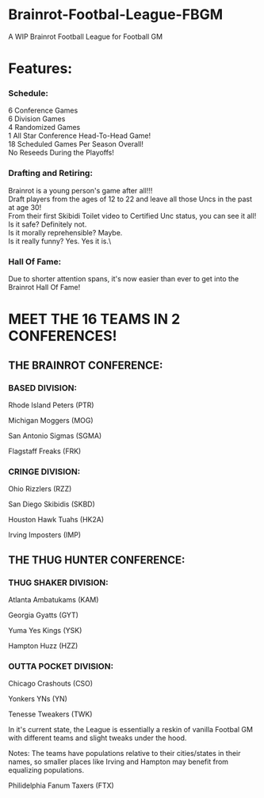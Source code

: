 # Brainrot-Footbal-League-FBGM
A WIP Brainrot Football League for Football GM

# Features:

### Schedule:
6 Conference Games\
6 Division Games\
4 Randomized Games\
1 All Star Conference Head-To-Head Game!\
18 Scheduled Games Per Season Overall!\
No Reseeds During the Playoffs!
### Drafting and Retiring:
Brainrot is a young person's game after all!!!\
Draft players from the ages of 12 to 22 and leave all those Uncs in the past at age 30!\
From their first Skibidi Toilet video to Certified Unc status, you can see it all!\
Is it safe? Definitely not.\
Is it morally reprehensible? Maybe.\
Is it really funny? Yes. Yes it is.\


### Hall Of Fame:
Due to shorter attention spans, it's now easier than ever to get into the Brainrot Hall Of Fame!


# MEET THE 16 TEAMS IN 2 CONFERENCES!


## THE BRAINROT CONFERENCE:


  ### BASED DIVISION:
   
   Rhode Island Peters (PTR)
   
   Michigan Moggers (MOG)
   
   San Antonio Sigmas (SGMA)
   
   Flagstaff Freaks (FRK)
   


  ### CRINGE DIVISION:
  
   Ohio Rizzlers (RZZ)
   
   San Diego Skibidis (SKBD)
   
   Houston Hawk Tuahs (HK2A)
   
   Irving Imposters (IMP)


## THE THUG HUNTER CONFERENCE:


  ### THUG SHAKER DIVISION:
   Atlanta Ambatukams (KAM)
   
   Georgia Gyatts (GYT)
   
   Yuma Yes Kings (YSK)
   
   Hampton Huzz (HZZ)
   

   
  ### OUTTA POCKET DIVISION:
  
   Chicago Crashouts (CSO)
   
   Yonkers YNs (YN)
   
   Tenesse Tweakers (TWK)


In it's current state, the League is essentially a reskin of vanilla Footbal GM with different teams and slight tweaks under the hood.

Notes:
The teams have populations relative to their cities/states in their names, so smaller places like Irving and Hampton may benefit from equalizing populations.
   
   Philidelphia Fanum Taxers (FTX)


